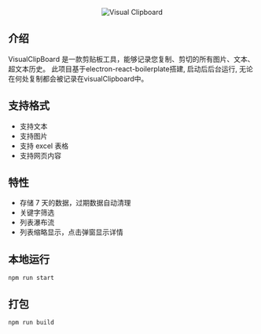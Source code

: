 <div align="center">

![Visual Clipboard](https://cdn.zhusun.club/image/clipboard/1.png)

</div>

## 介绍

VisualClipBoard 是一款剪贴板工具，能够记录您复制、剪切的所有图片、文本、超文本历史。
此项目基于electron-react-boilerplate搭建, 启动后后台运行, 无论在何处复制都会被记录在visualClipboard中。

## 支持格式

-   支持文本
-   支持图片
-   支持 excel 表格
-   支持网页内容

## 特性

-   存储 7 天的数据，过期数据自动清理
-   关键字筛选
-   列表瀑布流
-   列表缩略显示，点击弹窗显示详情

## 本地运行
`npm run start `

## 打包
`npm run build`
